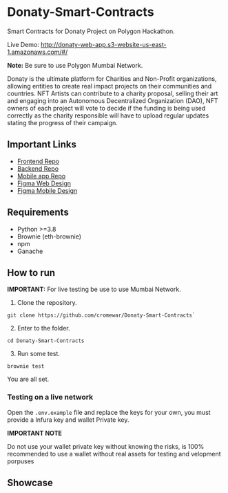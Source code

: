 # Donaty-Smart-Contracts

Smart Contracts for Donaty Project on Polygon Hackathon.

Live Demo: http://donaty-web-app.s3-website-us-east-1.amazonaws.com/#/

**Note:** Be sure to use Polygon Mumbai Network.

Donaty is the ultimate platform for Charities and Non-Profit organizations, allowing entities to create real impact projects on their communities and countries. NFT Artists can contribute to a charity proposal, selling their art and engaging into an Autonomous Decentralized Organization (DAO), NFT owners of each project will vote to decide if the funding is being used correctly as the charity responsible will have to upload regular updates stating the progress of their campaign.

## Important Links

- [Frontend Repo](https://github.com/leopacheco18/polygon-hackathon-frontend)
- [Backend Repo](https://github.com/WaynerMoya/PolygonHackathonBE)
- [Mobile app Repo](https://github.com/AltairBarahona/Polygon-Hackathon-Flutter)
- [Figma Web Design](https://www.figma.com/file/rLqGHcORtZwFyxtGQaefuD/Donaty?node-id=117%3A469)
- [Figma Mobile Design](https://www.figma.com/file/TfqvcPk8P2VP4Zgn1tS4LM/Donaty-Mobile?node-id=0%3A1)

## Requirements

- Python >=3.8
- Brownie (eth-brownie)
- npm
- Ganache

## How to run

**IMPORTANT:** For live testing be use to use Mumbai Network.

1. Clone the repository.

```
git clone https://github.com/cromewar/Donaty-Smart-Contracts`
```

2. Enter to the folder.

```
cd Donaty-Smart-Contracts
```

3. Run some test.

```
brownie test
```

You are all set.

### Testing on a live network

Open the `.env.example` file and replace the keys for your own, you must provide a Infura key and wallet Private key.

**IMPORTANT NOTE**

Do not use your wallet private key without knowing the risks, is 100% recommended to use a wallet without real assets for testing and velopment porpuses

## Showcase

